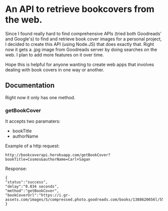 # An API to retrieve bookcovers from the web.

Since I found really hard to find comprehensive APIs (tried both Goodreads' and Google's) to find and retrieve book cover images for a personal project, I decided to create this API (using Node.JS) that does exactly that. Right now it gets a .jpg image from Goodreads server by doing searches on the web. I plan to add more features on it over time.

Hope this is helpful for anyone wanting to create web apps that involves dealing with book covers in one way or another.

## Documentation

Right now it only has one method.

### getBookCover

It accepts two paramaters:

- bookTitle
- authorName

Example of a http request:

`http://bookcoverapi.herokuapp.com/getBookCover?bookTitle=Cosmos&authorName=Carl+Sagan`

Response:

```
{
"status":"success",
"delay":"0.834 seconds",
"method":"getBookCover",
"bookCoverUrl":"https://i.gr-assets.com/images/S/compressed.photo.goodreads.com/books/1388620656l/55030.jpg"
}
```
